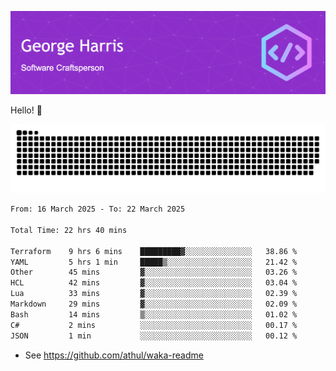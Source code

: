 ![img](./assets/github-header.png)

Hello! :wave:

<div align="center">
  <img  src="https://raw.githubusercontent.com/1999AZZAR/1999AZZAR/readme/resources/grid-snake.svg" alt="snake" />
</div>

<!--START_SECTION:waka-->

```txt
From: 16 March 2025 - To: 22 March 2025

Total Time: 22 hrs 40 mins

Terraform    9 hrs 6 mins    █████████▓░░░░░░░░░░░░░░░   38.86 %
YAML         5 hrs 1 min     █████▒░░░░░░░░░░░░░░░░░░░   21.42 %
Other        45 mins         ▓░░░░░░░░░░░░░░░░░░░░░░░░   03.26 %
HCL          42 mins         ▓░░░░░░░░░░░░░░░░░░░░░░░░   03.04 %
Lua          33 mins         ▓░░░░░░░░░░░░░░░░░░░░░░░░   02.39 %
Markdown     29 mins         ▓░░░░░░░░░░░░░░░░░░░░░░░░   02.09 %
Bash         14 mins         ▒░░░░░░░░░░░░░░░░░░░░░░░░   01.02 %
C#           2 mins          ░░░░░░░░░░░░░░░░░░░░░░░░░   00.17 %
JSON         1 min           ░░░░░░░░░░░░░░░░░░░░░░░░░   00.12 %
```

<!--END_SECTION:waka-->

- See <https://github.com/athul/waka-readme>
